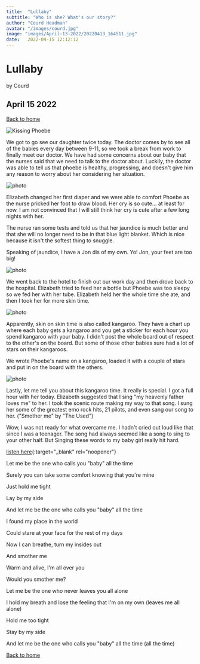 ```yaml
---
title:  "Lullaby"
subtitle: "Who is she? What's our story?"
author: "Courd Headman"
avatar: "/images/courd.jpg"
image: "images/April-13-2022/20220413_164511.jpg"
date:   2022-04-15 12:12:12
---
```


# Lullaby
by Courd
## April 15 2022

[Back to home](/)

![Kissing Phoebe](/images/April-15-2022/20220415_205121.jpg)

We got to go see our daughter twice today. The doctor comes by to see all of the babies every day between 9-11, so we took a break from work to finally meet our doctor. We have had some concerns about our baby that the nurses said that we need to talk to the doctor about. Luckily, the doctor was able to tell us that phoebe is healthy, progressing, and doesn't give him any reason to worry about her considering her situation. 

![photo](/images/April-15-2022/20220415_091611.jpg)

Elizabeth changed her first diaper and we were able to comfort Phoebe as the nurse pricked her foot to draw blood. Her cry is so cute... at least for now. I am not convinced that I will still think her cry is cute after a few long nights with her.

The nurse ran some tests and told us that her jaundice is much better and that she will no longer need to be in that blue light blanket. Which is nice because it isn't the softest thing to snuggle.

Speaking of jaundice, I have a Jon dis of my own. Yo! Jon, your feet are too big!

![photo](/images/burn.gif)

We went back to the hotel to finish out our work day and then drove back to the hospital. Elizabeth tried to feed her a bottle but Phoebe was too sleepy so we fed her with her tube. Elizabeth held her the whole time she ate, and then I took her for more skin time.

![photo](/images/April-15-2022/20220415_222200.jpg)

Apparently, skin on skin time is also called kangaroo. They have a chart up where each baby gets a kangaroo and you get a sticker for each hour you spend kangaroo with your baby. I didn't post the whole board out of respect to the other's on the board. But some of those other babies sure had a lot of stars on their kangaroos. 

We wrote Phoebe's name on a kangaroo, loaded it with a couple of stars and put in on the board with the others.

![photo](/images/April-15-2022/20220415_220630.jpg)

Lastly, let me tell you about this kangaroo time. It really is special. I got a full hour with her today. Elizabeth suggested that I sing "my heavenly father loves me" to her. I took the scenic route making my way to that song. I sung her some of the greatest emo rock hits, 21 pilots, and even sang our song to her. ("Smother me" by "The Used") 

Wow, I was not ready for what overcame me. I hadn't cried out loud like that since I was a teenager. The song had always seemed like a song to sing to your other half. But Singing these words to my baby girl really hit hard.

[listen here](https://www.youtube.com/watch?v=eOCWpodwEDg){:target="_blank" rel="noopener"}

Let me be the one who calls you "baby" all the time

Surely you can take some comfort knowing that you're mine

Just hold me tight

Lay by my side

And let me be the one who calls you "baby" all the time

I found my place in the world

Could stare at your face for the rest of my days

Now I can breathe, turn my insides out

And smother me

Warm and alive, I'm all over you

Would you smother me?

Let me be the one who never leaves you all alone

I hold my breath and lose the feeling that I'm on my own (leaves me all 
alone)

Hold me too tight

Stay by my side

And let me be the one who calls you "baby" all the time (all the time)


[Back to home](/)
